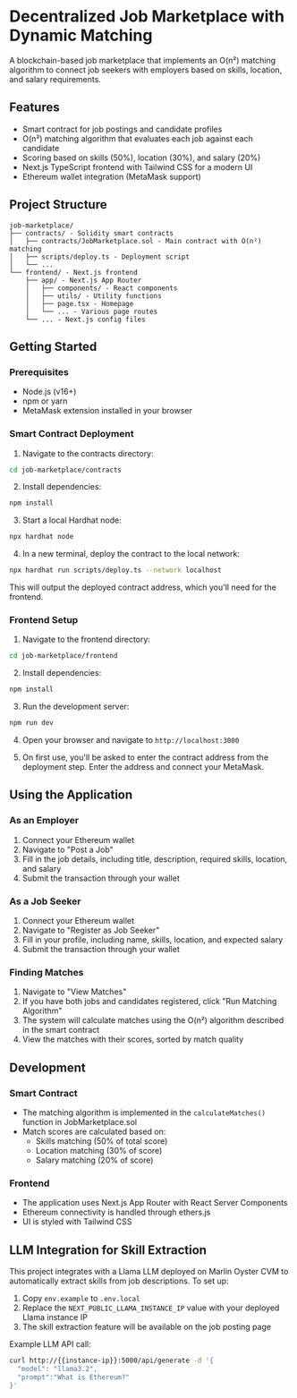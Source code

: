 # Decentralized Job Marketplace with Dynamic Matching

A blockchain-based job marketplace that implements an O(n²) matching algorithm to connect job seekers with employers based on skills, location, and salary requirements.

## Features

- Smart contract for job postings and candidate profiles
- O(n²) matching algorithm that evaluates each job against each candidate
- Scoring based on skills (50%), location (30%), and salary (20%)
- Next.js TypeScript frontend with Tailwind CSS for a modern UI
- Ethereum wallet integration (MetaMask support)

## Project Structure

```
job-marketplace/
├── contracts/ - Solidity smart contracts
│   ├── contracts/JobMarketplace.sol - Main contract with O(n²) matching
│   ├── scripts/deploy.ts - Deployment script
│   └── ...
└── frontend/ - Next.js frontend
    ├── app/ - Next.js App Router
    │   ├── components/ - React components
    │   ├── utils/ - Utility functions
    │   ├── page.tsx - Homepage
    │   └── ... - Various page routes
    └── ... - Next.js config files
```

## Getting Started

### Prerequisites

- Node.js (v16+)
- npm or yarn
- MetaMask extension installed in your browser

### Smart Contract Deployment

1. Navigate to the contracts directory:

```bash
cd job-marketplace/contracts
```

2. Install dependencies:

```bash
npm install
```

3. Start a local Hardhat node:

```bash
npx hardhat node
```

4. In a new terminal, deploy the contract to the local network:

```bash
npx hardhat run scripts/deploy.ts --network localhost
```

This will output the deployed contract address, which you'll need for the frontend.

### Frontend Setup

1. Navigate to the frontend directory:

```bash
cd job-marketplace/frontend
```

2. Install dependencies:

```bash
npm install
```

3. Run the development server:

```bash
npm run dev
```

4. Open your browser and navigate to `http://localhost:3000`

5. On first use, you'll be asked to enter the contract address from the deployment step. Enter the address and connect your MetaMask.

## Using the Application

### As an Employer

1. Connect your Ethereum wallet
2. Navigate to "Post a Job"
3. Fill in the job details, including title, description, required skills, location, and salary
4. Submit the transaction through your wallet

### As a Job Seeker

1. Connect your Ethereum wallet
2. Navigate to "Register as Job Seeker"
3. Fill in your profile, including name, skills, location, and expected salary
4. Submit the transaction through your wallet

### Finding Matches

1. Navigate to "View Matches"
2. If you have both jobs and candidates registered, click "Run Matching Algorithm"
3. The system will calculate matches using the O(n²) algorithm described in the smart contract
4. View the matches with their scores, sorted by match quality

## Development

### Smart Contract

- The matching algorithm is implemented in the `calculateMatches()` function in JobMarketplace.sol
- Match scores are calculated based on:
  - Skills matching (50% of total score)
  - Location matching (30% of score)
  - Salary matching (20% of score)

### Frontend

- The application uses Next.js App Router with React Server Components
- Ethereum connectivity is handled through ethers.js
- UI is styled with Tailwind CSS

## LLM Integration for Skill Extraction

This project integrates with a Llama LLM deployed on Marlin Oyster CVM to automatically extract skills from job descriptions. To set up:

1. Copy `env.example` to `.env.local`
2. Replace the `NEXT_PUBLIC_LLAMA_INSTANCE_IP` value with your deployed Llama instance IP
3. The skill extraction feature will be available on the job posting page

Example LLM API call:
```bash
curl http://{{instance-ip}}:5000/api/generate -d '{
  "model": "llama3.2",
  "prompt":"What is Ethereum?"
}'
```

